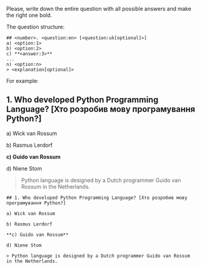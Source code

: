 Please, write down the entire question with all possible answers and make the right one bold.

The question structure:
```
## <number>. <question:en> [<question:uk[optional]>]
a) <option:1>
b) <option:2>
c) **<answer:3>**
...
n) <option:n>
> <explanation[optional]>
```

For example:
## 1. Who developed Python Programming Language? [Хто розробив мову програмування Python?]

a) Wick van Rossum

b) Rasmus Lerdorf

**c) Guido van Rossum**

d) Niene Stom

> Python language is designed by a Dutch programmer Guido van Rossum in the Netherlands. 

```
## 1. Who developed Python Programming Language? [Хто розробив мову програмування Python?]

a) Wick van Rossum

b) Rasmus Lerdorf

**c) Guido van Rossum**

d) Niene Stom

> Python language is designed by a Dutch programmer Guido van Rossum in the Netherlands. 
```
